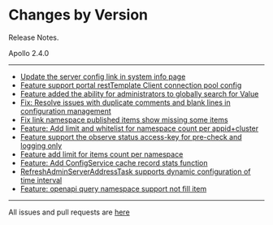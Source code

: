 Changes by Version
==================
Release Notes.

Apollo 2.4.0

------------------
* [Update the server config link in system info page](https://github.com/apolloconfig/apollo/pull/5204)
* [Feature support portal restTemplate Client connection pool config](https://github.com/apolloconfig/apollo/pull/5200)
* [Feature added the ability for administrators to globally search for Value](https://github.com/apolloconfig/apollo/pull/5182)
* [Fix: Resolve issues with duplicate comments and blank lines in configuration management](https://github.com/apolloconfig/apollo/pull/5232)
* [Fix link namespace published items show missing some items](https://github.com/apolloconfig/apollo/pull/5240)
* [Feature: Add limit and whitelist for namespace count per appid+cluster](https://github.com/apolloconfig/apollo/pull/5228)
* [Feature support the observe status access-key for pre-check and logging only](https://github.com/apolloconfig/apollo/pull/5236)
* [Feature add limit for items count per namespace](https://github.com/apolloconfig/apollo/pull/5227)
* [Feature: Add ConfigService cache record stats function](https://github.com/apolloconfig/apollo/pull/5247)
* [RefreshAdminServerAddressTask supports dynamic configuration of time interval](https://github.com/apolloconfig/apollo/pull/5248)
* [Feature: openapi query namespace support not fill item ](https://github.com/apolloconfig/apollo/pull/5249)

------------------
All issues and pull requests are [here](https://github.com/apolloconfig/apollo/milestone/15?closed=1)
